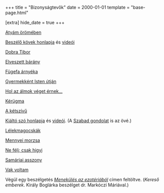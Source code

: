 +++
title = "Bizonyságtevők"
date = 2000-01-01
template = "base-page.html"

[extra]
hide_date = true
+++

[Atyám örömében](https://www.youtube.com/@egytalentum5027/videos)

[Beszélő kövek honlapja](https://beszelokovek.hu/)
és
[videói](https://www.youtube.com/@fosztozsi/videos)

[Dobra Tibor](https://www.youtube.com/@tibordobra4241/videos)

[Elveszett bárány](https://www.youtube.com/@elveszettbarany/videos)

[Fügefa árnyéka](https://www.youtube.com/@istenkeze/videos)

[Gyermekként Isten útján](https://www.youtube.com/@_gyermekkentIstenutjan_/videos)

[Hol az álmok véget érnek…](https://www.youtube.com/@holazalmokvegeternek...5215/videos)

[Kérügma](https://www.youtube.com/@azigetesttelett/videos)

[A kétszívű](https://www.youtube.com/@aketszivu3081/videos)

[Kiáltó szó honlapja](https://kialtoszo.hu/)
és
[videói](https://www.youtube.com/@kialtoszo/videos).
(A [Szabad gondolat](https://www.youtube.com/@szabadgondolat/videos) is
az övé.)

[Lélekmagocskák](https://www.youtube.com/@lelekmagocskak1023/videos)

[Mennyei morzsa](https://www.youtube.com/@ottilialaszlo7764/videos)

[Ne félj; csak higyj](https://www.youtube.com/@nefeljcsakhigyj/videos)

[Samáriai asszony](https://samariai-asszony.blog.hu/)

[Vak voltam](https://www.youtube.com/@vakvoltam/videos)

Végül egy beszélgetés
[<cite>Menekülés az ezotériából</cite>](https://www.youtube.com/watch?v=vZ8Iq08i3OM)
címen feltöltve.
(<cite>Kereső emberek</cite>. Király Boglárka beszélget dr. Markóczi Máriával.)
